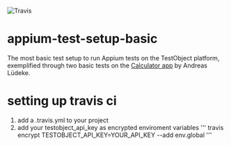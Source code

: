 ![Travis](https://travis-ci.org/testobject/appium-test-setup-basic.svg?branch=master)

# appium-test-setup-basic
The most basic test setup to run Appium tests on the TestObject platform, exemplified through two basic tests on the [Calculator app](https://github.com/aluedeke/calculator) by Andreas Lüdeke.

# setting up travis ci
1. add a .travis.yml to your project  
2. add your testobject_api_key as encrypted enviroment variables
'''
travis encrypt TESTOBJECT_API_KEY=YOUR_API_KEY --add env.global
'''
